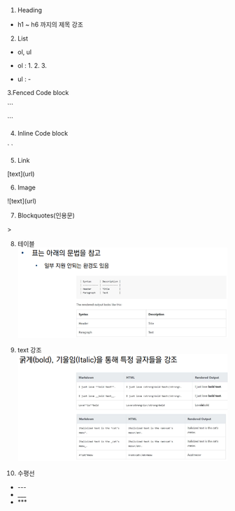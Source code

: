 1. Heading

- h1 ~ h6 까지의 제목 강조

  

2. List

- ol, ul

- ol : 1. 2. 3.

- ul : -

  

3.Fenced Code block

\```

\```



4. Inline Code block

\` `

5. Link

\[text](url)



6. Image

\!\[text](url)



7. Blockquotes(인용문)

\>



8. 테이블
  ![image-20220705115345346](마크다운_문법정리.assets/image-20220705115345346.png)

  

9. text 강조
  ![image-20220705115325787](마크다운_문법정리.assets/image-20220705115325787.png)

  

10. 수평선

- \---
- \___
- \***